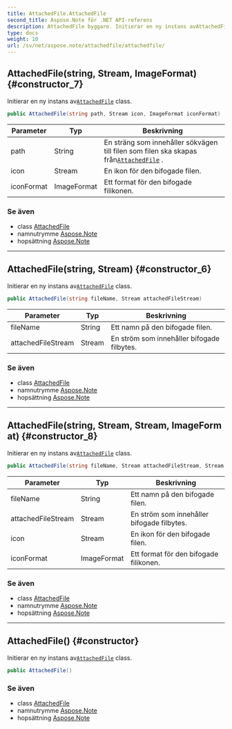 ```yaml
---
title: AttachedFile.AttachedFile
second_title: Aspose.Note för .NET API-referens
description: AttachedFile byggare. Initierar en ny instans avAttachedFile class.
type: docs
weight: 10
url: /sv/net/aspose.note/attachedfile/attachedfile/
---
```

## AttachedFile(string, Stream, ImageFormat) {#constructor_7}

Initierar en ny instans av[`AttachedFile`](../) class.

```csharp
public AttachedFile(string path, Stream icon, ImageFormat iconFormat)
```

| Parameter | Typ | Beskrivning |
| --- | --- | --- |
| path | String | En sträng som innehåller sökvägen till filen som filen ska skapas från[`AttachedFile`](../) . |
| icon | Stream | En ikon för den bifogade filen. |
| iconFormat | ImageFormat | Ett format för den bifogade filikonen. |

### Se även

* class [AttachedFile](../)
* namnutrymme [Aspose.Note](../../attachedfile/)
* hopsättning [Aspose.Note](../../../)

---

## AttachedFile(string, Stream) {#constructor_6}

Initierar en ny instans av[`AttachedFile`](../) class.

```csharp
public AttachedFile(string fileName, Stream attachedFileStream)
```

| Parameter | Typ | Beskrivning |
| --- | --- | --- |
| fileName | String | Ett namn på den bifogade filen. |
| attachedFileStream | Stream | En ström som innehåller bifogade filbytes. |

### Se även

* class [AttachedFile](../)
* namnutrymme [Aspose.Note](../../attachedfile/)
* hopsättning [Aspose.Note](../../../)

---

## AttachedFile(string, Stream, Stream, ImageFormat) {#constructor_8}

Initierar en ny instans av[`AttachedFile`](../) class.

```csharp
public AttachedFile(string fileName, Stream attachedFileStream, Stream icon, ImageFormat iconFormat)
```

| Parameter | Typ | Beskrivning |
| --- | --- | --- |
| fileName | String | Ett namn på den bifogade filen. |
| attachedFileStream | Stream | En ström som innehåller bifogade filbytes. |
| icon | Stream | En ikon för den bifogade filen. |
| iconFormat | ImageFormat | Ett format för den bifogade filikonen. |

### Se även

* class [AttachedFile](../)
* namnutrymme [Aspose.Note](../../attachedfile/)
* hopsättning [Aspose.Note](../../../)

---

## AttachedFile() {#constructor}

Initierar en ny instans av[`AttachedFile`](../) class.

```csharp
public AttachedFile()
```

### Se även

* class [AttachedFile](../)
* namnutrymme [Aspose.Note](../../attachedfile/)
* hopsättning [Aspose.Note](../../../)


